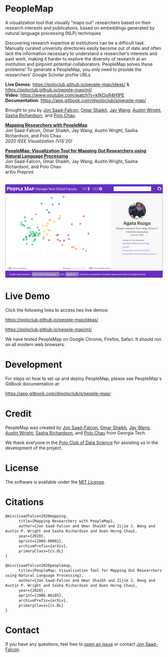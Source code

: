 # PeopleMap

A visualization tool that visually “maps out” researchers based on their research interests and publications, based on embeddings generated by natural language processing (NLP) techniques

Discovering research expertise at institutions can be a difficult task. Manually curated university directories easily become out of date and often lack the information necessary to understand a researcher’s interests and past work, making it harder to explore the diversity of research at an institution and pinpoint potential collaborators. PeopleMap solves these problems! To generate a PeopleMap, you only need to provide the researchers’ Google Scholar profile URLs.

**Live Demos**: https://poloclub.github.io/people-map/ideas/ & https://poloclub.github.io/people-map/ml/                                                 
**Video**: https://www.youtube.com/watch?v=kfKOoR4H1PE                                                                       
**Documentation**: https://app.gitbook.com/@poloclub/s/people-map/                                                                             

Brought to you by [Jon Saad-Falcon](https://www.linkedin.com/in/jonsaadfalcon/), [Omar Shaikh](https://www.linkedin.com/in/oshaikh13/), [Jay Wang](https://zijie.wang/), [Austin Wright](https://austinpwright.com/), [Sasha Richardson](https://www.linkedin.com/in/sasha-richardson/), and [Polo Chau](https://poloclub.github.io/polochau/).




[**Mapping Researchers with PeopleMap**](https://arxiv.org/abs/2009.00091)                                                   
Jon Saad-Falcon, Omar Shaikh, Jay Wang, Austin Wright, Sasha Richardson, and Polo Chau                                                       
*2020 IEEE Visualization (VIS'20)*

[**PeopleMap: Visualization Tool for Mapping Out Researchers using Natural Language Processing**](https://arxiv.org/abs/2006.06105)                                         
Jon Saad-Falcon, Omar Shaikh, Jay Wang, Austin Wright, Sasha Richardson, and Polo Chau                                                    
arXiv Preprint                                                                                                                  

<br/>
<a href="https://poloclub.github.io/people-map/ideas/" target="_blank"><img src="PeopleMap.png" style="max-width:100%;"></a>



# Live Demo
Click the following links to access two live demos:

https://poloclub.github.io/people-map/ideas/

https://poloclub.github.io/people-map/ml/

We have tested PeopleMap on Google Chrome, Firefox, Safari. It should run on all modern web browsers.

# Development
For steps on how to set up and deploy PeopleMap, please see PeopleMap's GitBook documentation at:

https://app.gitbook.com/@poloclub/s/people-map/

# Credit
PeopleMap was created by [Jon Saad-Falcon](https://www.linkedin.com/in/jonsaadfalcon/), [Omar Shaikh](https://www.linkedin.com/in/oshaikh13/), [Jay Wang](https://zijie.wang/), [Austin Wright](https://austinpwright.com/), [Sasha Richardson](https://www.linkedin.com/in/sasha-richardson/), and [Polo Chau](https://poloclub.github.io/polochau/) from Georgia Tech. 

We thank everyone in the [Polo Club of Data Science](http://poloclub.gatech.edu) for assisting us in the development of the project.

# License

The software is available under the [MIT License](https://github.com/poloclub/people-map/blob/master/LICENSE).

# Citations

```
@misc{saadfalcon2020mapping,
      title={Mapping Researchers with PeopleMap}, 
      author={Jon Saad-Falcon and Omar Shaikh and Zijie J. Wang and Austin P. Wright and Sasha Richardson and Duen Horng Chau},
      year={2020},
      eprint={2009.00091},
      archivePrefix={arXiv},
      primaryClass={cs.DL}
}
```

```
@misc{saadfalcon2020peoplemap,
      title={PeopleMap: Visualization Tool for Mapping Out Researchers using Natural Language Processing}, 
      author={Jon Saad-Falcon and Omar Shaikh and Zijie J. Wang and Austin P. Wright and Sasha Richardson and Duen Horng Chau},
      year={2020},
      eprint={2006.06105},
      archivePrefix={arXiv},
      primaryClass={cs.DL}
}
```



# Contact

If you have any questions, feel free to [open an issue](https://github.com/poloclub/people-map/issues) or contact [Jon Saad-Falcon](https://www.linkedin.com/in/jonsaadfalcon/).
